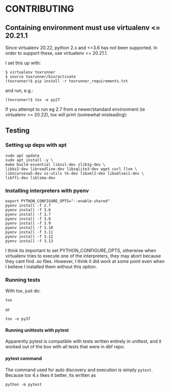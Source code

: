 # CONTRIBUTING

## Containing environment must use virtualenv <= 20.21.1

Since virtualenv 20.22, python 2.x and <=3.6 has not been supported. In order to support these, use virtualenv <= 20.21.1.

I set this up with:

    $ virtualenv toxrunner
    $ source toxrunner/bin/activate
    (toxrunner)$ pip install -r toxrunner_requirements.txt

and run, e.g.:

    (toxrunner)$ tox -e py27

If you attempt to run eg 2.7 from a newer/standard environment (ie virtualenv >= 20.22), tox will print (somewhat misleading):

    


## Testing

### Setting up deps with apt

    sudo apt update
    sudo apt install -y \
    make build-essential libssl-dev zlib1g-dev \
    libbz2-dev libreadline-dev libsqlite3-dev wget curl llvm \
    libncursesw5-dev xz-utils tk-dev libxml2-dev libxmlsec1-dev \
    libffi-dev liblzma-dev

### Installing interpreters with pyenv

    export PYTHON_CONFIGURE_OPTS="--enable-shared"
    pyenv install -f 2.7
    pyenv install -f 3.6
    pyenv install -f 3.7
    pyenv install -f 3.8
    pyenv install -f 3.9
    pyenv install -f 3.10
    pyenv install -f 3.11
    pyenv install -f 3.12
    pyenv install -f 3.13

I think its important to set PYTHON_CONFIGURE_OPTS, otherwise when virtualenv tries to execute one of the interpreters, they may abort because they cant find .so files. However, I think it did work at some point even when I believe I installed them without this option.


### Running tests

With tox, just do:

    tox

or 

    tox -e py37


#### Running unittests with pytest

Apparently pytest is compatible with tests written entirely in unittest, and it worked out of the box with all tests that were in dbf repo. 


#### pytest command

The command used for auto discovery and execution is simply `pytest`. Because tox 4.x likes it better, its written as 

    python -m pytest


